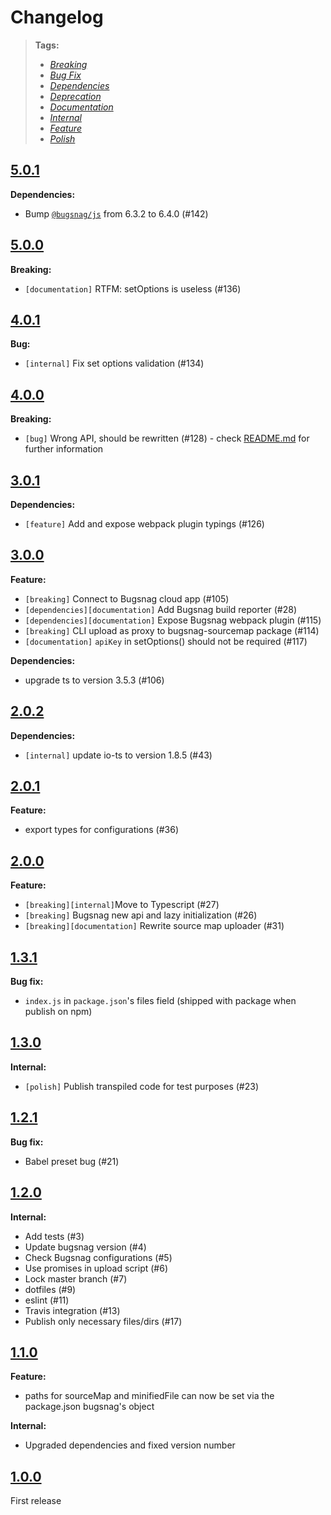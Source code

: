 # Changelog

> **Tags:**
>
> - [_Breaking_](https://github.com/contactlab/contactsnag/labels/breaking)
> - [_Bug Fix_](https://github.com/contactlab/contactsnag/labels/bug)
> - [_Dependencies_](https://github.com/contactlab/contactsnag/labels/dependencies)
> - [_Deprecation_](https://github.com/contactlab/contactsnag/labels/deprecation)
> - [_Documentation_](https://github.com/contactlab/contactsnag/labels/documentation)
> - [_Internal_](https://github.com/contactlab/contactsnag/labels/internal)
> - [_Feature_](https://github.com/contactlab/contactsnag/labels/feature)
> - [_Polish_](https://github.com/contactlab/contactsnag/labels/polish)

## [5.0.1](https://github.com/contactlab/gluex/releases/tag/v5.0.1)

**Dependencies:**

- Bump [`@bugsnag/js`](https://github.com/bugsnag/bugsnag-js) from 6.3.2 to 6.4.0 (#142)

## [5.0.0](https://github.com/contactlab/gluex/releases/tag/v5.0.0)

**Breaking:**

- `[documentation]` RTFM: setOptions is useless (#136)

## [4.0.1](https://github.com/contactlab/gluex/releases/tag/v4.0.1)

**Bug:**

- `[internal]` Fix set options validation (#134)

## [4.0.0](https://github.com/contactlab/gluex/releases/tag/v4.0.0)

**Breaking:**

- `[bug]` Wrong API, should be rewritten (#128) - check [README.md](README.md) for further information

## [3.0.1](https://github.com/contactlab/gluex/releases/tag/v3.0.1)

**Dependencies:**

- `[feature]` Add and expose webpack plugin typings (#126)

## [3.0.0](https://github.com/contactlab/gluex/releases/tag/v3.0.0)

**Feature:**

- `[breaking]` Connect to Bugsnag cloud app (#105)
- `[dependencies][documentation]` Add Bugsnag build reporter (#28)
- `[dependencies][documentation]` Expose Bugsnag webpack plugin (#115)
- `[breaking]` CLI upload as proxy to bugsnag-sourcemap package (#114)
- `[documentation]` `apiKey` in setOptions() should not be required (#117)

**Dependencies:**

- upgrade ts to version 3.5.3 (#106)

## [2.0.2](https://github.com/contactlab/gluex/releases/tag/v2.0.2)

**Dependencies:**

- `[internal]` update io-ts to version 1.8.5 (#43)

## [2.0.1](https://github.com/contactlab/gluex/releases/tag/v2.0.1)

**Feature:**

- export types for configurations (#36)

## [2.0.0](https://github.com/contactlab/gluex/releases/tag/v2.0.0)

**Feature:**

- `[breaking][internal]`Move to Typescript (#27)
- `[breaking]` Bugsnag new api and lazy initialization (#26)
- `[breaking][documentation]` Rewrite source map uploader (#31)

## [1.3.1](https://github.com/contactlab/gluex/releases/tag/v1.3.1)

**Bug fix:**

- `index.js` in `package.json`'s files field (shipped with package when publish on npm)

## [1.3.0](https://github.com/contactlab/gluex/releases/tag/v1.3.0)

**Internal:**

- `[polish]` Publish transpiled code for test purposes (#23)

## [1.2.1](https://github.com/contactlab/gluex/releases/tag/v1.2.1)

**Bug fix:**

- Babel preset bug (#21)

## [1.2.0](https://github.com/contactlab/gluex/releases/tag/v1.2.0)

**Internal:**

- Add tests (#3)
- Update bugsnag version (#4)
- Check Bugsnag configurations (#5)
- Use promises in upload script (#6)
- Lock master branch (#7)
- dotfiles (#9)
- eslint (#11)
- Travis integration (#13)
- Publish only necessary files/dirs (#17)

## [1.1.0](https://github.com/contactlab/gluex/releases/tag/v1.1.0)

**Feature:**

- paths for sourceMap and minifiedFile can now be set via the package.json bugsnag's object

**Internal:**

- Upgraded dependencies and fixed version number

## [1.0.0](https://github.com/contactlab/gluex/releases/tag/v1.0.0)

First release
